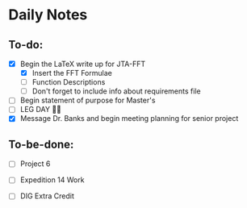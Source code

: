 # Daily Notes
## To-do:
- [x] Begin the LaTeX write up for JTA-FFT
	- [x] Insert the FFT Formulae
	- [ ] Function Descriptions
	- [ ] Don't forget to include info about requirements file
- [ ] Begin statement of purpose for Master's
- [ ] LEG DAY 🦵🐒
- [x] Message Dr. Banks and begin meeting planning for senior project

## To-be-done:
- [ ] Project 6
- [ ] Expedition 14 Work
- [ ] DIG Extra Credit

